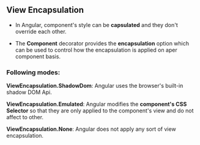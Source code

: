 ## View Encapsulation

* In Angular, component's style can be **capsulated** and they don't override each other.

* The **Component** decorator provides the **encapsulation** option which can be used to control how the encapsulation is applied on aper component basis.

### Following modes:

**ViewEncapsulation.ShadowDom**: Angular uses the browser's built-in shadow DOM Api.

**ViewEncapsulation.Emulated**: Angular modifies the **component's CSS Selector** so that they are only applied to the component's view and do not affect to other.

**ViewEncapsulation.None**: Angular does not apply any sort of view encapsulation.
